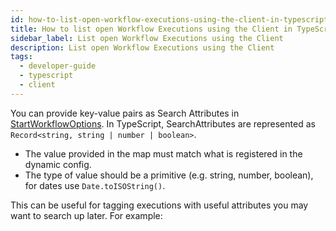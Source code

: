 ```yaml
---
id: how-to-list-open-workflow-executions-using-the-client-in-typescript
title: How to list open Workflow Executions using the Client in TypeScript
sidebar_label: List open Workflow Executions using the Client
description: List open Workflow Executions using the Client
tags:
  - developer-guide
  - typescript
  - client
---
```


You can provide key-value pairs as Search Attributes in [StartWorkflowOptions](https://typescript.temporal.io/api/interfaces/client.WorkflowOptions#searchattributes).
In TypeScript, SearchAttributes are represented as `Record<string, string | number | boolean>`.

- The value provided in the map must match what is registered in the dynamic config.
- The type of value should be a primitive (e.g. string, number, boolean), for dates use `Date.toISOString()`.

This can be useful for tagging executions with useful attributes you may want to search up later. For example:

<!--SNIPSTART typescript-search-attributes-at-creation-->
<!--SNIPEND-->

